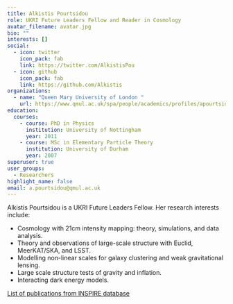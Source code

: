 ```yaml
---
title: Alkistis Pourtsidou
role: UKRI Future Leaders Fellow and Reader in Cosmology
avatar_filename: avatar.jpg
bio: ""
interests: []
social:
  - icon: twitter
    icon_pack: fab
    link: https://twitter.com/AlkistisPou
  - icon: github
    icon_pack: fab
    link: https://github.com/Alkistis
organizations:
  - name: "Queen Mary University of London "
    url: https://www.qmul.ac.uk/spa/people/academics/profiles/apourtsidou.html
education:
  courses:
    - course: PhD in Physics
      institution: University of Nottingham
      year: 2011
    - course: MSc in Elementary Particle Theory
      institution: University of Durham
      year: 2007
superuser: true
user_groups:
  - Researchers
highlight_name: false
email: a.pourtsidou@qmul.ac.uk
---
```

Alkistis Pourtsidou is a UKRI Future Leaders Fellow. Her research interests include:

* Cosmology with 21cm intensity mapping: theory, simulations, and data analysis.
* Theory and observations of large-scale structure with Euclid, MeerKAT/SKA, and LSST.
* Modelling non-linear scales for galaxy clustering and weak gravitational lensing.
* Large scale structure tests of gravity and inflation.
* Interacting dark energy models.

[List of publications from INSPIRE database](https://inspirehep.net/literature?sort=mostrecent&size=25&page=1&q=find%20a%20pourtsidou%2C%20alkistis)